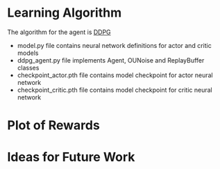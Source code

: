 # Learning Algorithm

The algorithm for the agent is [DDPG](https://arxiv.org/pdf/1509.02971.pdf)

* model.py file contains neural network definitions for actor and critic models
* ddpg_agent.py file implements Agent, OUNoise and ReplayBuffer classes
* checkpoint_actor.pth file contains model checkpoint for actor neural network
* checkpoint_critic.pth file contains model checkpoint for critic neural network

# Plot of Rewards

# Ideas for Future Work
